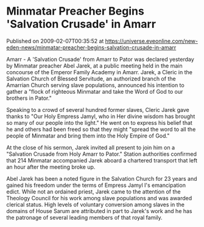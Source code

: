 # Minmatar Preacher Begins 'Salvation Crusade' in Amarr
Published on 2009-02-07T00:35:52 at https://universe.eveonline.com/new-eden-news/minmatar-preacher-begins-salvation-crusade-in-amarr

Amarr - A 'Salvation Crusade' from Amarr to Pator was declared yesterday by Minmatar preacher Abel Jarek, at a public meeting held in the main concourse of the Emperor Family Academy in Amarr. Jarek, a Cleric in the Salvation Church of Blessed Servitude, an authorized branch of the Amarrian Church serving slave populations, announced his intention to gather a "flock of righteous Minmatar and take the Word of God to our brothers in Pator."

Speaking to a crowd of several hundred former slaves, Cleric Jarek gave thanks to "Our Holy Empress Jamyl, who in Her divine wisdom has brought so many of our people into the light." He went on to express his belief that he and others had been freed so that they might "spread the word to all the people of Minmatar and bring them into the Holy Empire of God."

At the close of his sermon, Jarek invited all present to join him on a "Salvation Crusade from Holy Amarr to Pator." Station authorities confirmed that 214 Minmatar accompanied Jarek aboard a chartered transport that left an hour after the meeting broke up.

Abel Jarek has been a noted figure in the Salvation Church for 23 years and gained his freedom under the terms of Empress Jamyl I's emancipation edict. While not an ordained priest, Jarek came to the attention of the Theology Council for his work among slave populations and was awarded clerical status. High levels of voluntary conversion among slaves in the domains of House Sarum are attributed in part to Jarek's work and he has the patronage of several leading members of that royal family.
